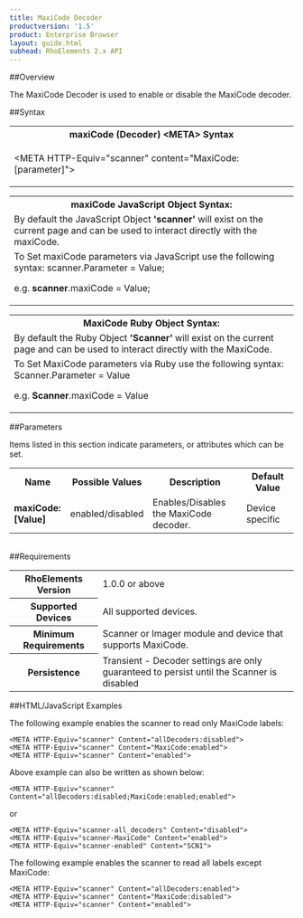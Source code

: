 ```yaml
---
title: MaxiCode Decoder
productversion: '1.5'
product: Enterprise Browser
layout: guide.html
subhead: RhoElements 2.x API
---
```


##Overview

The MaxiCode Decoder is used to enable or disable the MaxiCode decoder.

##Syntax

<table class="re-table"><tr><th class="tableHeading">maxiCode (Decoder) &lt;META&gt; Syntax
</th></tr><tr><td class="clsSyntaxCells clsOddRow"><p>&lt;META HTTP-Equiv="scanner" content="MaxiCode:[parameter]"&gt;</p></td></tr></table>
<table class="re-table"><tr><th class="tableHeading">maxiCode JavaScript Object Syntax:</th></tr><tr><td class="clsSyntaxCells clsOddRow">
By default the JavaScript Object <b>'scanner'</b> will exist on the current page and can be used to interact directly with the maxiCode.
</td></tr><tr><td class="clsSyntaxCells clsEvenRow">
To Set maxiCode parameters via JavaScript use the following syntax: scanner.Parameter = Value;
<P />e.g. <b>scanner</b>.maxiCode = Value;
</td></tr></table>
<table class="re-table"><tr><th class="tableHeading">MaxiCode Ruby Object Syntax:</th></tr><tr><td class="clsSyntaxCells clsOddRow">
By default the Ruby Object <b>'Scanner'</b> will exist on the current page and can be used to interact directly with the MaxiCode.
</td></tr><tr><td class="clsSyntaxCells clsEvenRow">
To Set MaxiCode parameters via Ruby use the following syntax: Scanner.Parameter = Value
<P />e.g. <b>Scanner</b>.maxiCode = Value
</td></tr></table>



##Parameters


Items listed in this section indicate parameters, or attributes which can be set.
<table class="re-table"><col width="20%" /><col width="20%" /><col width="38%" /><col width="22%" /><tr><th class="tableHeading">Name</th><th class="tableHeading">Possible Values</th><th class="tableHeading">Description</th><th class="tableHeading">Default Value</th></tr><tr><td class="clsSyntaxCells clsOddRow"><b>maxiCode:[Value]
</b></td><td class="clsSyntaxCells clsOddRow">enabled/disabled</td><td class="clsSyntaxCells clsOddRow">Enables/Disables the MaxiCode decoder.</td><td class="clsSyntaxCells clsOddRow">Device specific</td></tr></table>
<table class="re-table"><col width="78%" /><col width="8%" /><col width="1%" /><col width="5%" /><col width="1%" /><col width="5%" /><col width="2%" /></table>





##Requirements

<table class="re-table"><tr><th class="tableHeading">RhoElements Version</th><td class="clsSyntaxCell clsEvenRow">1.0.0 or above
</td></tr><tr><th class="tableHeading">Supported Devices</th><td class="clsSyntaxCell clsOddRow">All supported devices.</td></tr><tr><th class="tableHeading">Minimum Requirements</th><td class="clsSyntaxCell clsOddRow">Scanner or Imager module and device that supports MaxiCode.</td></tr><tr><th class="tableHeading">Persistence</th><td class="clsSyntaxCell clsEvenRow">Transient - Decoder settings are only guaranteed to persist until the Scanner is disabled</td></tr></table>


##HTML/JavaScript Examples

The following example enables the scanner to read only MaxiCode labels:

	<META HTTP-Equiv="scanner" Content="allDecoders:disabled">
	<META HTTP-Equiv="scanner" Content="MaxiCode:enabled">
	<META HTTP-Equiv="scanner" Content="enabled">
	
Above example can also be written as shown below:

	<META HTTP-Equiv="scanner" Content="allDecoders:disabled;MaxiCode:enabled;enabled">
	
or

	<META HTTP-Equiv="scanner-all_decoders" Content="disabled">
	<META HTTP-Equiv="scanner-MaxiCode" Content="enabled">
	<META HTTP-Equiv="scanner-enabled" Content="SCN1">
	
The following example enables the scanner to read all labels except MaxiCode:

	<META HTTP-Equiv="scanner" Content="allDecoders:enabled">
	<META HTTP-Equiv="scanner" Content="MaxiCode:disabled">
	<META HTTP-Equiv="scanner" Content="enabled">
	





